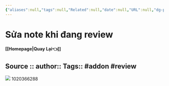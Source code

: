 ```yaml
---
{"aliases":null,"tags":null,"Related":null,"date":null,"URL":null,"dg-publish":true,"image":null,"permalink":"/Anki/Addon hay dùng/Sửa note khi đang review/","dgPassFrontmatter":true,"noteIcon":"2","created":"2024-02-02T11:50:55.257+07:00","updated":"2024-02-02T11:53:11.284+07:00"}
---
```


# Sửa note khi đang review
**[[Homepage\|Quay Lại👈]]**

Source ::
author::
Tags:: #addon #review 
---

![](https://i.imgur.com/93WRfmY.png)
1020366288